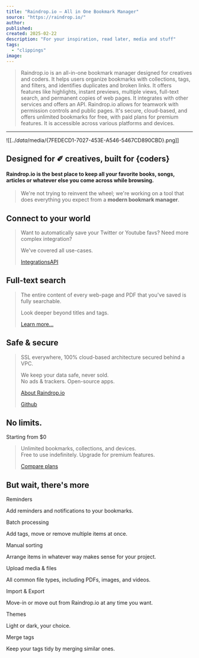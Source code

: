 ```yaml
---
title: "Raindrop.io — All in One Bookmark Manager"
source: "https://raindrop.io/"
author:
published:
created: 2025-02-22
description: "For your inspiration, read later, media and stuff"
tags:
  - "clippings"
image:
---
```

> Raindrop.io is an all-in-one bookmark manager designed for creatives and coders. It helps users organize bookmarks with collections, tags, and filters, and identifies duplicates and broken links. It offers features like highlights, instant previews, multiple views, full-text search, and permanent copies of web pages. It integrates with other services and offers an API. Raindrop.io allows for teamwork with permission controls and public pages. It's secure, cloud-based, and offers unlimited bookmarks for free, with paid plans for premium features. It is accessible across various platforms and devices.

---

![[../_data_/media/{7FEDECD1-7027-453E-A546-5467CD890CBD}.png]]

## Designed for ✐ creatives, built for {coders}

#### Raindrop.io is the best place to keep all your favorite books, songs, articles or whatever else you come across while browsing.

> We're not trying to reinvent the wheel; we're working on a tool that does everything you expect from a **modern bookmark manager**.

## Connect to your world

> Want to automatically save your Twitter or Youtube favs? Need more complex integration?
> 
> We've covered all use-cases.
> 
> [Integrations](https://raindrop.io/integrations)[API](https://developer.raindrop.io/)

## Full-text search

> The entire content of every web-page and PDF that you've saved is fully searchable.
> 
> Look deeper beyond titles and tags.
> 
> [Learn more…](https://help.raindrop.io/using-search#full-text-search)

## Safe & secure

> SSL everywhere, 100% cloud-based architecture secured behind a VPC.
> 
> We keep your data safe, never sold.  
> No ads & trackers. Open-source apps.
> 
> [About Raindrop.io](https://help.raindrop.io/about)
> 
> [Github](https://github.com/raindropio)

## No limits.  
Starting from $0

> Unlimited bookmarks, collections, and devices.  
> Free to use indefinitely. Upgrade for premium features.
> 
> [Compare plans](https://raindrop.io/pro/buy)

## But wait, there's more

Reminders

Add reminders and notifications to your bookmarks.

Batch processing

Add tags, move or remove multiple items at once.

Manual sorting

Arrange items in whatever way makes sense for your project.

Upload media & files

All common file types, including PDFs, images, and videos.

Import & Export

Move-in or move out from Raindrop.io at any time you want.

Themes

Light or dark, your choice.

Merge tags

Keep your tags tidy by merging similar ones.